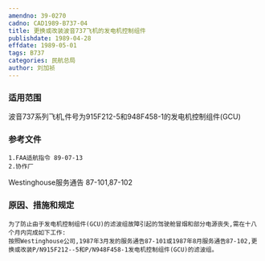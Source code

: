 ```yaml
---
amendno: 39-0270  
cadno: CAD1989-B737-04  
title: 更换或改装波音737飞机的发电机控制组件  
publishdate: 1989-04-28  
effdate: 1989-05-01  
tags: B737  
categories: 民航总局  
author: 刘加祯  
---
```

  
### 适用范围  
波音737系列飞机,件号为915F212-5和948F458-1的发电机控制组件(GCU)  
  
<!--more-->  
### 参考文件  
    1.FAA适航指令 89-07-13  
    2.协作厂  
Westinghouse服务通告 87-101,87-102  
  
### 原因、措施和规定  
    为了防止由于发电机控制组件(GCU)的滤波组故障引起的驾驶舱冒烟和部分电源丧失,需在十八个月内完成如下工作:  
    按照Westinghouse公司,1987年3月发的服务通告87-101或1987年8月服务通告87-102,更换或改装P/N915F212--5和P/N948F458-1发电机控制组件(GCU)的滤波组。  
